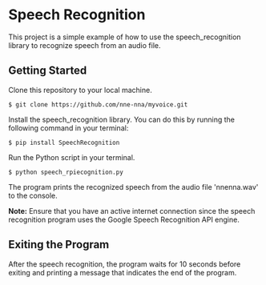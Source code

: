 # Speech Recognition

This project is a simple example of how to use the speech_recognition library to recognize speech from an audio file.

## Getting Started

Clone this repository to your local machine.

```commandline
$ git clone https://github.com/nne-nna/myvoice.git
```


Install the speech_recognition library. You can do this by running the following command in your terminal:

```commandline
$ pip install SpeechRecognition
```



Run the Python script  in your terminal.

```commandline
$ python speech_rpiecognition.py
```

The program prints the recognized speech from the audio file 'nnenna.wav' to the console.

**Note:** Ensure that you have an active internet connection since the speech recognition program uses the Google Speech Recognition API engine.

## Exiting the Program

After the speech recognition, the program waits for 10 seconds before exiting and printing a message that indicates the end of the program.




